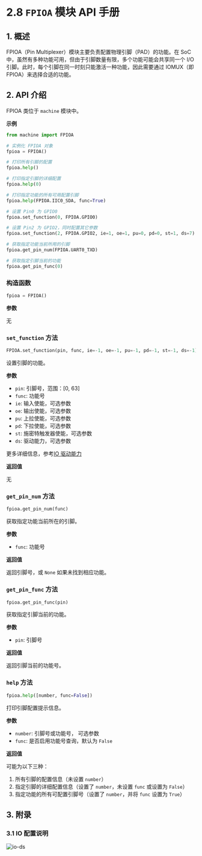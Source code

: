 # 2.8 `FPIOA` 模块 API 手册

## 1. 概述

FPIOA（Pin Multiplexer）模块主要负责配置物理引脚（PAD）的功能。在 SoC 中，虽然有多种功能可用，但由于引脚数量有限，多个功能可能会共享同一个 I/O 引脚。此时，每个引脚在同一时刻只能激活一种功能，因此需要通过 IOMUX（即 FPIOA）来选择合适的功能。

## 2. API 介绍

FPIOA 类位于 `machine` 模块中。

**示例**

```python
from machine import FPIOA

# 实例化 FPIOA 对象
fpioa = FPIOA()

# 打印所有引脚的配置
fpioa.help()

# 打印指定引脚的详细配置
fpioa.help(0)

# 打印指定功能的所有可用配置引脚
fpioa.help(FPIOA.IIC0_SDA, func=True)

# 设置 Pin0 为 GPIO0
fpioa.set_function(0, FPIOA.GPIO0)

# 设置 Pin2 为 GPIO2，同时配置其它参数
fpioa.set_function(2, FPIOA.GPIO2, ie=1, oe=1, pu=0, pd=0, st=1, ds=7)

# 获取指定功能当前所用的引脚
fpioa.get_pin_num(FPIOA.UART0_TXD)

# 获取指定引脚当前的功能
fpioa.get_pin_func(0)
```

### 构造函数

```python
fpioa = FPIOA()
```

**参数**

无

### `set_function` 方法

```python
FPIOA.set_function(pin, func, ie=-1, oe=-1, pu=-1, pd=-1, st=-1, ds=-1)
```

设置引脚的功能。

**参数**

- `pin`: 引脚号，范围：[0, 63]
- `func`: 功能号
- `ie`: 输入使能，可选参数
- `oe`: 输出使能，可选参数
- `pu`: 上拉使能，可选参数
- `pd`: 下拉使能，可选参数
- `st`: 施密特触发器使能，可选参数
- `ds`: 驱动能力，可选参数

更多详细信息，参考[IO 驱动能力](#31-io-配置说明)

**返回值**

无

### `get_pin_num` 方法

```python
fpioa.get_pin_num(func)
```

获取指定功能当前所在的引脚。

**参数**

- `func`: 功能号

**返回值**

返回引脚号，或 `None` 如果未找到相应功能。

### `get_pin_func` 方法

```python
fpioa.get_pin_func(pin)
```

获取指定引脚当前的功能。

**参数**

- `pin`: 引脚号

**返回值**

返回引脚当前的功能号。

### `help` 方法

```python
fpioa.help([number, func=False])
```

打印引脚配置提示信息。

**参数**

- `number`: 引脚号或功能号， 可选参数
- `func`: 是否启用功能号查询，默认为 `False`

**返回值**

可能为以下三种：

1. 所有引脚的配置信息（未设置 `number`）
1. 指定引脚的详细配置信息（设置了 `number`，未设置 `func` 或设置为 `False`）
1. 指定功能的所有可配置引脚号（设置了 `number`，并将 `func` 设置为 `True`）

## 3. 附录

### 3.1 IO 配置说明

![io-ds](https://developer.canaan-creative.com/api/post/attachment?id=436)
